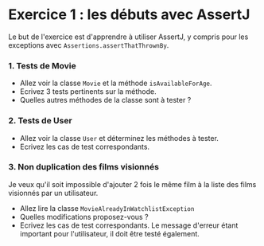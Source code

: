 # Exercice 1 : les débuts avec AssertJ

Le but de l'exercice est d'apprendre à utiliser AssertJ, y compris pour les exceptions avec `Assertions.assertThatThrownBy`.

### 1. Tests de Movie

- Allez voir la classe `Movie` et la méthode `isAvailableForAge`.
- Ecrivez 3 tests pertinents sur la méthode.
- Quelles autres méthodes de la classe sont à tester ?


### 2. Tests de User

- Allez voir la classe `User` et déterminez les méthodes à tester.
- Ecrivez les cas de test correspondants.


### 3. Non duplication des films visionnés

Je veux qu'il soit impossible d'ajouter 2 fois le même film à la liste des films visionnés par un utilisateur.

- Allez lire la classe `MovieAlreadyInWatchlistException`
- Quelles modifications proposez-vous ?
- Ecrivez les cas de test correspondants. Le message d'erreur étant important pour l'utilisateur, il doit être testé également.
